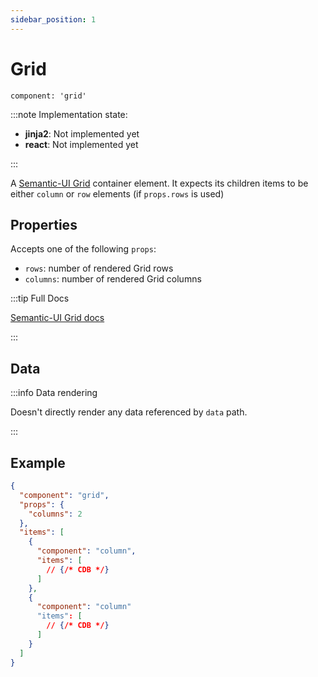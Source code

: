 ```yaml
---
sidebar_position: 1
---
```


# Grid

`component: 'grid'`

:::note Implementation state:

- **jinja2**: Not implemented yet
- **react**: Not implemented yet

:::

A [Semantic-UI Grid](https://semantic-ui.com/collections/grid.html#/definition) container element. It expects its children items to be either `column` or `row` elements (if `props.rows` is used)

## Properties

Accepts one of the following `props`:

- `rows`: number of rendered Grid rows
- `columns`: number of rendered Grid columns

:::tip Full Docs

[Semantic-UI Grid docs](https://semantic-ui.com/collections/grid.html#/definition)

:::

## Data

:::info Data rendering

Doesn't directly render any data referenced by `data` path.

:::

## Example

```json title=layout.json5
{
  "component": "grid",
  "props": {
    "columns": 2
  },
  "items": [
    {
      "component": "column",
      "items": [
        // {/* CDB */}
      ]
    },
    {
      "component": "column"
      "items": [
        // {/* CDB */}
      ]
    }
  ]
}
```
